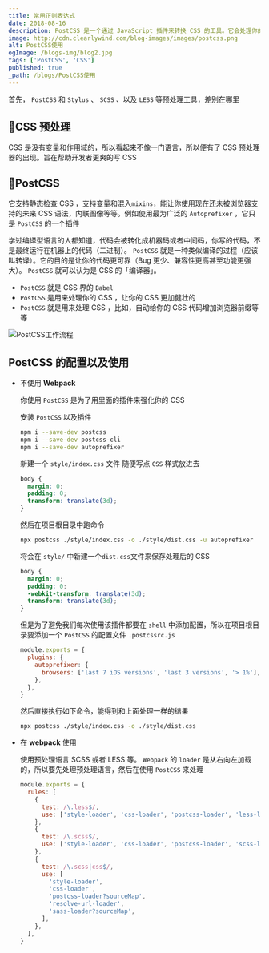 ```yaml
---
title: 常用正则表达式
date: 2018-08-16
description: PostCSS 是一个通过 JavaScript 插件来转换 CSS 的工具。它会处理你的 CSS 文件，并根据你使用的插件来对其进行各种转换。
image: http://cdn.clearlywind.com/blog-images/images/postcss.png
alt: PostCSS使用
ogImage: /blogs-img/blog2.jpg
tags: ['PostCSS', 'CSS']
published: true
_path: /blogs/PostCSS使用
---
```



首先， `PostCSS` 和 `Stylus` 、 `SCSS` 、以及 `LESS` 等预处理工具，差别在哪里

## 🚀CSS 预处理

CSS 是没有变量和作用域的，所以看起来不像一门语言，所以便有了 CSS 预处理器的出现。旨在帮助开发者更爽的写 CSS

## 🚁PostCSS

它支持静态检查 CSS ，支持变量和混入`mixins`，能让你使用现在还未被浏览器支持的未来 CSS 语法，内联图像等等。例如使用最为广泛的 `Autoprefixer` ，它只是 `PostCSS` 的一个插件

学过编译型语言的人都知道，代码会被转化成机器码或者中间码，你写的代码，不是最终运行在机器上的代码（二进制）。 `PostCSS` 就是一种类似编译的过程（应该叫转译）。它的目的是让你的代码更可靠（Bug 更少、兼容性更高甚至功能更强大）。 `PostCSS` 就可以认为是 CSS 的「编译器」。

- `PostCSS` 就是 CSS 界的 `Babel`
- `PostCSS` 是用来处理你的 CSS ，让你的 CSS 更加健壮的
- `PostCSS` 就是用来处理 CSS ，比如，自动给你的 CSS 代码增加浏览器前缀等等

![PostCSS工作流程](https://cdn.clearlywind.com/blog-images/images/postcss-work-flow.jpg)

## PostCSS 的配置以及使用

- 不使用 **Webpack**

  你使用 `PostCSS` 是为了用里面的插件来强化你的 CSS

  安装 `PostCSS` 以及插件

  ```bash
  npm i --save-dev postcss
  npm i --save-dev postcss-cli
  npm i --save-dev autoprefixer
  ```

  新建一个 `style/index.css` 文件 随便写点 `CSS` 样式放进去

  ```css
  body {
    margin: 0;
    padding: 0;
    transform: translate(3d);
  }
  ```

  然后在项目根目录中跑命令

  ```bash
  npx postcss ./style/index.css -o ./style/dist.css -u autoprefixer
  ```

  将会在 `style/` 中新建一个`dist.css`文件来保存处理后的 CSS

  ```css
  body {
    margin: 0;
    padding: 0;
    -webkit-transform: translate(3d);
    transform: translate(3d);
  }
  ```

  但是为了避免我们每次使用该插件都要在 `shell` 中添加配置，所以在项目根目录要添加一个 `PostCSS` 的配置文件 `.postcssrc.js`

  ```js
  module.exports = {
    plugins: {
      autoprefixer: {
        browsers: ['last 7 iOS versions', 'last 3 versions', '> 1%'],
      },
    },
  }
  ```

  然后直接执行如下命令，能得到和上面处理一样的结果

  ```bash
  npx postcss ./style/index.css -o ./style/dist.css
  ```

- 在 **webpack** 使用

  使用预处理语言 SCSS 或者 LESS 等。 `Webpack` 的 `loader` 是从右向左加载的，所以要先处理预处理语言，然后在使用 `PostCSS` 来处理

  ```js
  module.exports = {
    rules: [
      {
        test: /\.less$/,
        use: ['style-loader', 'css-loader', 'postcss-loader', 'less-loader'],
      },
      {
        test: /\.scss$/,
        use: ['style-loader', 'css-loader', 'postcss-loader', 'scss-loader'],
      },
      {
        test: /\.scss|css$/,
        use: [
          'style-loader',
          'css-loader',
          'postcss-loader?sourceMap',
          'resolve-url-loader',
          'sass-loader?sourceMap',
        ],
      },
    ],
  }
  ```
